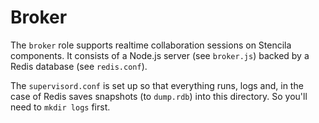 # Broker

The `broker` role supports realtime collaboration sessions on Stencila components. It consists of a Node.js server (see `broker.js`) backed by a Redis database (see `redis.conf`).

The `supervisord.conf` is set up so that everything runs, logs and, in the case of Redis saves snapshots (to `dump.rdb`) into this directory. So you'll need to `mkdir logs` first.
